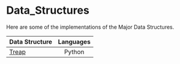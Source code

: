 # Data_Structures

Here are some of the implementations of the Major Data Structures.

| Data Structure | Languages |
|----------------|:---------:|
| [Treap](https://github.com/MesutEmpire-CS-Projects/Data_Structures/tree/main/Treap)      |  Python   |

